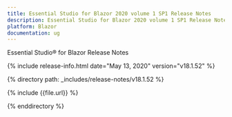 ```yaml
---
title: Essential Studio for Blazor 2020 volume 1 SP1 Release Notes  
description: Essential Studio for Blazor 2020 volume 1 SP1 Release Notes  
platform: Blazor
documentation: ug
---
```


Essential Studio&reg; for Blazor  Release Notes  

{% include release-info.html date="May 13, 2020"  version="v18.1.52" %} 

{% directory path: _includes/release-notes/v18.1.52 %}

{% include {{file.url}} %}

{% enddirectory %}







